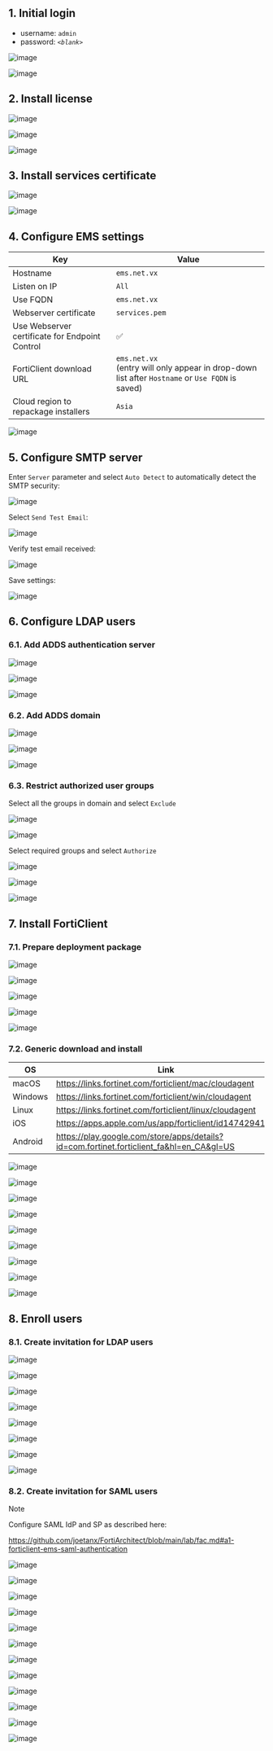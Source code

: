 ## 1. Initial login

- username: `admin`
- password: _`<blank>`_

![image](https://github.com/user-attachments/assets/0034193b-bd7e-49de-8ae9-2c037806f590)

![image](https://github.com/user-attachments/assets/3d2e4cd9-4985-4e69-807a-4d93185161b7)

## 2. Install license

![image](https://github.com/user-attachments/assets/6dcabc2b-77c0-4df6-bd17-21ff315b6c99)

![image](https://github.com/user-attachments/assets/09c8c7d1-5689-49b9-bb47-63a13559d74d)

![image](https://github.com/user-attachments/assets/a3ad8ddc-0436-4c4c-9804-75588473ff83)

## 3. Install services certificate

![image](https://github.com/user-attachments/assets/80b15ec2-c089-4616-8f1f-edea1716a29a)

![image](https://github.com/user-attachments/assets/5a3ff0c0-b8bc-4051-a25d-493a33936d52)

## 4. Configure EMS settings

|Key|Value|
|---|---|
|Hostname|`ems.net.vx`|
|Listen on IP|`All`|
|Use FQDN|`ems.net.vx`|
|Webserver certificate|`services.pem`|
|Use Webserver certificate for Endpoint Control|✅|
|FortiClient download URL|`ems.net.vx`<br>(entry will only appear in drop-down list after `Hostname` or `Use FQDN` is saved)|
|Cloud region to repackage installers|`Asia`|

![image](https://github.com/user-attachments/assets/84a2a6f9-fe64-40e6-809e-75d2cb72ce3e)

## 5. Configure SMTP server

Enter `Server` parameter and select `Auto Detect` to automatically detect the SMTP security:

![image](https://github.com/user-attachments/assets/91e8e3c3-f8ca-4c54-907d-d9d83b35a9f4)

Select `Send Test Email`:

![image](https://github.com/user-attachments/assets/2cb23658-187e-44ae-9fcc-e279d71ed6a5)

Verify test email received:

![image](https://github.com/user-attachments/assets/c19d0a57-5c78-40ad-be96-32261611d415)

Save settings:

![image](https://github.com/user-attachments/assets/f01e2fc0-19b4-4f05-94bd-8e84fe67c93e)

## 6. Configure LDAP users

### 6.1. Add ADDS authentication server

![image](https://github.com/user-attachments/assets/4d3c2030-3da8-4974-8268-555d5bf9f731)

![image](https://github.com/user-attachments/assets/aa344acc-8403-48b2-b80a-af98195899b3)

![image](https://github.com/user-attachments/assets/78bf273c-8ae5-4cc4-b76b-0b4833fdb916)

### 6.2. Add ADDS domain

![image](https://github.com/user-attachments/assets/2f61d35c-6e6f-498e-94a4-67d082f20220)

![image](https://github.com/user-attachments/assets/55c0a244-9d7a-4f85-be26-53dc7405fbec)

![image](https://github.com/user-attachments/assets/f685ff92-3409-4966-aa2a-7b167fc46409)

### 6.3. Restrict authorized user groups

Select all the groups in domain and select `Exclude`

![image](https://github.com/user-attachments/assets/a84dc3f0-f30c-467f-b4f6-0465190e36d0)

![image](https://github.com/user-attachments/assets/8f933a6d-c565-461d-a564-67631a3d8d52)

Select required groups and select `Authorize`

![image](https://github.com/user-attachments/assets/bf640f8b-e9fd-4772-bcff-854ee365bcb5)

![image](https://github.com/user-attachments/assets/3b48fbf6-0046-40d8-940d-d0cb2ed6c7a6)

![image](https://github.com/user-attachments/assets/55d5d579-fe4c-40b5-b9c3-caaee19a0d9b)

## 7. Install FortiClient

### 7.1. Prepare deployment package

![image](https://github.com/user-attachments/assets/83f6a514-a567-4aac-aae6-947fbcbb68ea)

![image](https://github.com/user-attachments/assets/02254c39-98df-4c99-9378-3f90ba5f14bd)

![image](https://github.com/user-attachments/assets/1f3283d2-658d-4c4e-972d-9c67c970bfcb)

![image](https://github.com/user-attachments/assets/9ec97c3a-7295-4128-80ee-b65bd9ada00c)

![image](https://github.com/user-attachments/assets/bc91d5f8-497a-43ee-a21f-a04e360e448d)

### 7.2. Generic download and install

|OS|Link|
|---|---|
|macOS|https://links.fortinet.com/forticlient/mac/cloudagent|
|Windows|https://links.fortinet.com/forticlient/win/cloudagent|
|Linux|https://links.fortinet.com/forticlient/linux/cloudagent|
|iOS|https://apps.apple.com/us/app/forticlient/id1474294106|
|Android|https://play.google.com/store/apps/details?id=com.fortinet.forticlient_fa&hl=en_CA&gl=US|

![image](https://github.com/user-attachments/assets/1d13b35e-dd8f-4990-bf04-fca7e6b40708)

![image](https://github.com/user-attachments/assets/e655fbdd-1630-4353-b24e-d8deed8be21c)

![image](https://github.com/user-attachments/assets/248754d2-beca-4100-9959-ad0ec27057e5)

![image](https://github.com/user-attachments/assets/3eb2cf3c-23b2-4eb5-818a-24738549241e)

![image](https://github.com/user-attachments/assets/5e466953-17a8-428d-abd6-17bb3128f127)

![image](https://github.com/user-attachments/assets/554f14b7-0160-4c67-b239-a5670f6acef5)

![image](https://github.com/user-attachments/assets/e9baf8d4-b563-4bdc-8687-4e961579c898)

![image](https://github.com/user-attachments/assets/012553b8-8338-4725-9f01-6538d0e91d39)

![image](https://github.com/user-attachments/assets/04811197-7555-4716-abcf-2a67601522a5)

## 8. Enroll users

### 8.1. Create invitation for LDAP users

![image](https://github.com/user-attachments/assets/c95d87b9-fb12-42fc-a2da-4d7484a8ded7)

![image](https://github.com/user-attachments/assets/90996bfe-936f-4d91-8336-7b63159d7a10)

![image](https://github.com/user-attachments/assets/6997988b-1221-412c-a212-7960eab6584b)

![image](https://github.com/user-attachments/assets/fbe88f17-c47d-41a5-95f2-03fc0464d487)

![image](https://github.com/user-attachments/assets/83c6e10d-b53e-493c-ad08-78eb3a44aba2)

![image](https://github.com/user-attachments/assets/04a7e23e-f73a-44c9-b942-9d4e4f195998)

![image](https://github.com/user-attachments/assets/9fd937a1-4ef6-4e07-98e5-70587bfca8ff)

![image](https://github.com/user-attachments/assets/4624a7ee-2f56-4510-9175-8af361ae880b)

### 8.2. Create invitation for SAML users

> [!Note]
>
> Configure SAML IdP and SP as described here:
>
> https://github.com/joetanx/FortiArchitect/blob/main/lab/fac.md#a1-forticlient-ems-saml-authentication

![image](https://github.com/user-attachments/assets/530b3797-2289-449f-9e96-81d9b04bdb2b)

![image](https://github.com/user-attachments/assets/75ae6b6c-ed58-4d64-ad3b-13a0ed028e3c)

![image](https://github.com/user-attachments/assets/6997988b-1221-412c-a212-7960eab6584b)

![image](https://github.com/user-attachments/assets/4d2a7f8d-77ed-4dab-ac19-fdbb5a8df7e1)

![image](https://github.com/user-attachments/assets/f4bb51ac-8c79-427d-8ec7-90c8cd563479)

![image](https://github.com/user-attachments/assets/227ab8e0-4ffb-499e-a87e-44f0ab0f8e04)

![image](https://github.com/user-attachments/assets/3bf53ec2-8fb6-4cec-9dc2-ea0a831a96ec)

![image](https://github.com/user-attachments/assets/49b6705e-9cf1-4b3a-ac0f-bbeb12c7e10e)

![image](https://github.com/user-attachments/assets/e5441a34-f355-4daa-b5fd-ba5e87f828b7)

![image](https://github.com/user-attachments/assets/d21d260a-b588-4db9-a149-2e8ef40382dc)

![image](https://github.com/user-attachments/assets/546c4f7d-4e07-4894-90df-417720554a9f)

![image](https://github.com/user-attachments/assets/226e9a86-33ea-4b73-98de-846db8d0f377)
